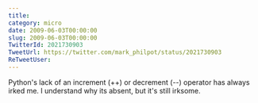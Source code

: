 ```yaml
---
title: 
category: micro
date: 2009-06-03T00:00:00
slug: 2009-06-03T00:00:00
TwitterId: 2021730903
TweetUrl: https://twitter.com/mark_philpot/status/2021730903
ReTweetUser: 
---
```


Python's lack of an increment (++) or decrement (--) operator has always irked me. I understand why its absent, but it's still irksome.